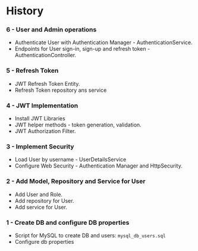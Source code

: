 # History

### 6 - User and Admin operations
* Authenticate User with Authentication Manager - AuthenticationService.
* Endpoints for User sign-in, sign-up and refresh token - AuthenticationController.

### 5 - Refresh Token
* JWT Refresh Token Entity.
* Refresh Token repository ans service

### 4 - JWT Implementation
* Install JWT Libraries
* JWT helper methods - token generation, validation.
* JWT Authorization Filter.

### 3 - Implement Security
* Load User by username - UserDetailsService
* Configure Web Security - Authentication Manager and HttpSecurity. 

### 2 - Add Model, Repository and Service for User
* Add User and Role.
* Add repository for User.
* Add service for User.

### 1 - Create DB and configure DB properties
* Script for MySQL to create DB and users: `mysql_db_users.sql`
* Configure db properties
